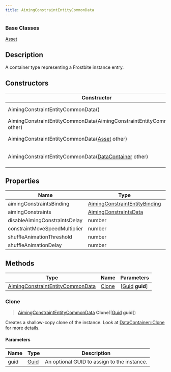 ```yaml
---
title: AimingConstraintEntityCommonData
---
```

### Base Classes

[Asset](/vext/ref/fb/asset/)

## Description

A container type representing a Frostbite instance entry.

## Constructors

| Constructor                                                                                 | Description                                                                                                                                             |
| ------------------------------------------------------------------------------------------- | ------------------------------------------------------------------------------------------------------------------------------------------------------- |
| AimingConstraintEntityCommonData()                                                          | Create a new instance of this container type.                                                                                                           |
| AimingConstraintEntityCommonData(AimingConstraintEntityCommonData other)                    | Create a reference copy of an instance of the same type.                                                                                                |
| AimingConstraintEntityCommonData([Asset](/vext/ref/fb/asset/) other)                                      | Upcast an instance of type [Asset](/vext/ref/fb/asset/) to [AimingConstraintEntityCommonData](/vext/ref/fb/aimingconstraintentitycommondata/).                                      |
| AimingConstraintEntityCommonData([DataContainer](/vext/ref/shared/class/datacontainer) other) | Upcast an instance of type [DataContainer](/vext/ref/shared/class/datacontainer) to [AimingConstraintEntityCommonData](/vext/ref/fb/aimingconstraintentitycommondata/). |

## Properties

| Name                          | Type                                                           | Description |
| ----------------------------- | -------------------------------------------------------------- | ----------- |
| aimingConstraintsBinding      | [AimingConstraintEntityBinding](/vext/ref/fb/aimingconstraintentitybinding/) |             |
| aimingConstraints             | [AimingConstraintsData](/vext/ref/fb/aimingconstraintsdata/)                 |             |
| disableAimingConstraintsDelay | number                                                         |             |
| constraintMoveSpeedMultiplier | number                                                         |             |
| shuffleAnimationThreshold     | number                                                         |             |
| shuffleAnimationDelay         | number                                                         |             |

## Methods

| Type                                                                 | Name            | Parameters                                     |
| -------------------------------------------------------------------- | --------------- | ---------------------------------------------- |
| [AimingConstraintEntityCommonData](/vext/ref/fb/aimingconstraintentitycommondata/) | [Clone](#clone) | \[[Guid](/vext/ref/shared/class/guid) **guid**\] |

### Clone

> [AimingConstraintEntityCommonData](/vext/ref/fb/aimingconstraintentitycommondata/) **Clone**(\[[Guid](/vext/ref/shared/class/guid) **guid**\])

Creates a shallow-copy clone of the instance. Look at [DataContainer::Clone](/vext/ref/shared/class/datacontainer#clone) for more details.

#### Parameters

| Name | Type         | Description                                 |
| ---- | ------------ | ------------------------------------------- |
| guid | [Guid](/vext/ref/shared/class/guid/) | An optional GUID to assign to the instance. |
